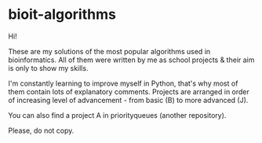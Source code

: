 # bioit-algorithms

Hi!

These are my solutions of the most popular algorithms used in bioinformatics.
All of them were written by me as school projects & their aim is only to show my skills.

I'm constantly learning to improve myself in Python, that's why most of them contain lots of explanatory comments.
Projects are arranged in order of increasing level of advancement - from basic (B) to more advanced (J).

You can also find a project A in priorityqueues (another repository).

Please, do not copy.
